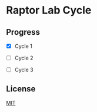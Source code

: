 # Raptor Lab Cycle
## Progress
- [x]  Cycle 1
- [ ]  Cycle 2
- [ ]  Cycle 3



## License

[MIT](https://choosealicense.com/licenses/mit/)

